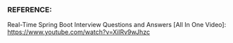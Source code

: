 ### REFERENCE: 

Real-Time Spring Boot Interview Questions and Answers [All In One Video]: https://www.youtube.com/watch?v=XilRv9wJhzc
